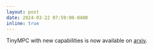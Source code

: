 ```yaml
---
layout: post
date: 2024-03-22 07:59:00-0400
inline: true
---
```


TinyMPC with new capabilities is now available on [arxiv](https://arxiv.org/abs/2403.18149).
